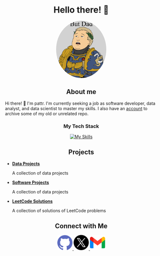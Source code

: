 <h1 align="center">Hello there! 👋</h1>

<div align="center">
    <img src="assets\Bobby G.png" width="33%" style="border-radius:50%;"/>
</div>

<h2 align="center">About me</h2>

Hi there! 👋 I'm pattr. I'm currently seeking a job as software developer, data analyst, and data scientist to master my skills.
I also have an [account](https://github.com/pattlearn) to archive some of my old or unrelated repo.

<h3 align="center">My Tech Stack</h3>
<summary align="center">

[![My Skills](https://skillicons.dev/icons?i=html,css,js,python,c,cpp,git,blender,discord,github,npm,react,sqlite,vscode&theme=dark&perline=7)](https://github.com/Rattanapatt)

</summary>

<h2 align="center">Projects</h2>

<ul>
    <li>
        <b><a href="https://github.com/Rattanapatt/data-projects">Data Projects</a></b>
        <p>
        A collection of data projects
        </p>
    </li>
    <li>
        <b><a href="https://github.com/Rattanapatt/software-projects">Software Projects</a></b>
        <p>
        A collection of data projects
        </p>
    </li>
    <li>
        <b><a href="https://github.com/pattlearn/leetcode-answer">LeetCode Solutions</a></b>
        <p>
        A collection of solutions of LeetCode problems
        </p>
    </li>
</ul>

<h2 align="center">Connect with Me</h2>

<div align="center" >
<a href="https://github.com/Rattanapatt">
    <img src="assets\github.png" width="50px"/>
</a>
<a href="https://x.com/pattrrat">
    <img src="assets\twitter.png" width="50px"/>
</a>
<a href="mailto:pattrawut.ra@gmail.com">
    <img src="assets\gmail.png" width="50px"/>
</a>

</div>
